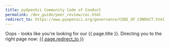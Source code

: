 ```yaml
---
title: pyOpenSci Community Code of Conduct
permalink: /dev_guide/peer_review/coc.html
redirect_to: https://www.pyopensci.org/governance/CODE_OF_CONDUCT.html
---
```


Oops - looks like you're looking for our {{ page.title }}. Directing you
to the right page now: <a href="{{ page.redirect_to }}"> {{ page.redirect_to }} </a>
